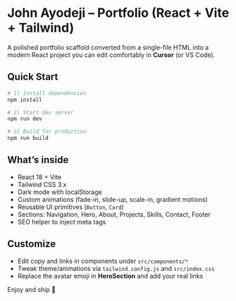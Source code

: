# John Ayodeji – Portfolio (React + Vite + Tailwind)

A polished portfolio scaffold converted from a single-file HTML into a modern React project you can edit comfortably in **Cursor** (or VS Code).

## Quick Start

```bash
# 1) Install dependencies
npm install

# 2) Start dev server
npm run dev

# 3) Build for production
npm run build
```

## What’s inside
- React 18 + Vite
- Tailwind CSS 3.x
- Dark mode with localStorage
- Custom animations (fade-in, slide-up, scale-in, gradient motions)
- Reusable UI primitives (`Button`, `Card`)
- Sections: Navigation, Hero, About, Projects, Skills, Contact, Footer
- SEO helper to inject meta tags

## Customize
- Edit copy and links in components under `src/components/*`
- Tweak theme/animations via `tailwind.config.js` and `src/index.css`
- Replace the avatar emoji in **HeroSection** and add your real links

Enjoy and ship 🚀
